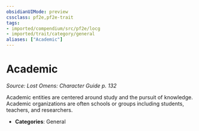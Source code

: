 ```yaml
---
obsidianUIMode: preview
cssclass: pf2e,pf2e-trait
tags:
- imported/compendium/src/pf2e/locg
- imported/trait/category/general
aliases: ["Academic"]
---
```

# Academic  
*Source: Lost Omens: Character Guide p. 132*  

Academic entities are centered around study and the pursuit of knowledge. Academic organizations are often schools or groups including students, teachers, and researchers.

- **Categories**: General